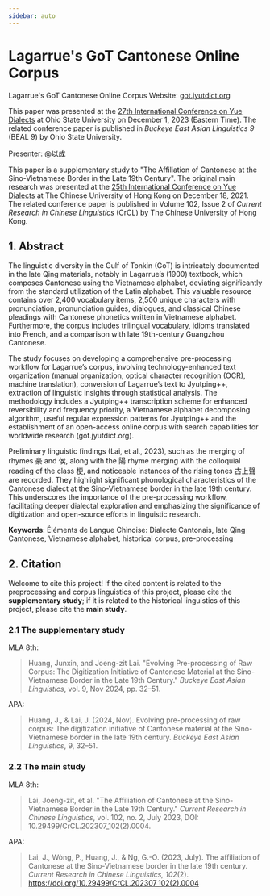 ```yaml
---
sidebar: auto
---
```


# Lagarrue's GoT Cantonese Online Corpus

Lagarrue's GoT Cantonese Online Corpus Website: [got.jyutdict.org](https://got.jyutdict.org/)

This paper was presented at the [27th International Conference on Yue Dialects](https://u.osu.edu/yue2023/) at Ohio State University on December 1, 2023 (Eastern Time). The related conference paper is published in *Buckeye East Asian Linguistics 9* (BEAL 9) by Ohio State University.

Presenter: [@以成](https://www.zhihu.com/people/huang-jun-xin-74)

This paper is a supplementary study to "The Affiliation of Cantonese at the Sino-Vietnamese Border in the Late 19th Century". The original main research was presented at the [25th International Conference on Yue Dialects](https://www.cuhk.edu.hk/ics/clrc/yue25/index_en.html) at The Chinese University of Hong Kong on December 18, 2021. The related conference paper is published in Volume 102, Issue 2 of *Current Research in Chinese Linguistics* (CrCL) by The Chinese University of Hong Kong.

## 1. Abstract

The linguistic diversity in the Gulf of Tonkin (GoT) is intricately documented in the late Qing materials, notably in Lagarrue’s (1900) textbook, which composes Cantonese using the Vietnamese alphabet, deviating significantly from the standard utilization of the Latin alphabet. This valuable resource contains over 2,400 vocabulary items, 2,500 unique characters with pronunciation, pronunciation guides, dialogues, and classical Chinese pleadings with Cantonese phonetics written in Vietnamese alphabet. Furthermore, the corpus includes trilingual vocabulary, idioms translated into French, and a comparison with late 19th-century Guangzhou Cantonese.

The study focuses on developing a comprehensive pre-processing workflow for Lagarrue’s corpus, involving technology-enhanced text organization (manual organization, optical character recognition (OCR), machine translation), conversion of Lagarrue’s text to Jyutping++, extraction of linguistic insights through statistical analysis. The methodology includes a Jyutping++ transcription scheme for enhanced reversibility and frequency priority, a Vietnamese alphabet decomposing algorithm, useful regular expression patterns for Jyutping++ and the establishment of an open-access online corpus with search capabilities for worldwide research (got.jyutdict.org).

Preliminary linguistic findings (Lai, et al., 2023), such as the merging of rhymes 豪 and 侯, along with the 陽 rhyme merging with the colloquial reading of the class 梗, and noticeable instances of the rising tones 古上聲 are recorded. They highlight significant phonological characteristics of the Cantonese dialect at the Sino-Vietnamese border in the late 19th century. This underscores the importance of the pre-processing workflow, facilitating deeper dialectal exploration and emphasizing the significance of digitization and open-source efforts in linguistic research.

**Keywords**: Éléments de Langue Chinoise: Dialecte Cantonais, late Qing Cantonese, Vietnamese alphabet, historical corpus, pre-processing

## 2. Citation

Welcome to cite this project! If the cited content is related to the preprocessing and corpus linguistics of this project, please cite the **supplementary study**; if it is related to the historical linguistics of this project, please cite the **main study**.

### 2.1 The supplementary study

MLA 8th:

> Huang, Junxin, and Joeng-zit Lai. "Evolving Pre-processing of Raw Corpus: The Digitization Initiative of Cantonese Material at the Sino-Vietnamese Border in the Late 19th Century." *Buckeye East Asian Linguistics*, vol. 9, Nov 2024, pp. 32–51.

APA:

> Huang, J., & Lai, J. (2024, Nov). Evolving pre-processing of raw corpus: The digitization initiative of Cantonese material at the Sino-Vietnamese border in the late 19th century. *Buckeye East Asian Linguistics*, 9, 32–51.

### 2.2 The main study

MLA 8th:

> Lai, Joeng-zit, et al. "The Affiliation of Cantonese at the Sino-Vietnamese Border in the Late 19th Century." *Current Research in Chinese Linguistics*, vol. 102, no. 2, July 2023, DOI: 10.29499/CrCL.202307_102(2).0004.

APA:

> Lai, J., Wòng, P., Huang, J., & Ng, G.-O. (2023, July). The affiliation of Cantonese at the Sino-Vietnamese border in the late 19th century. *Current Research in Chinese Linguistics, 102*(2). https://doi.org/10.29499/CrCL.202307_102(2).0004
